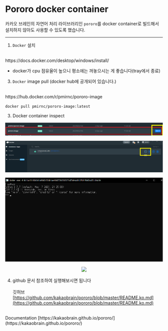 # Pororo docker container

카카오 브레인의 자연어 처리 라이브러리인 `pororo`를 docker container로 빌드해서 설치하지 않아도 
사용할 수 있도록 했습니다.

<hr/>

1. `Docker` 설치
<br/>
https://docs.docker.com/desktop/windows/install/

* docker가 cpu 점유율이 높으니 평소에는 꺼놓으시는 게 좋습니다(tray에서 종료)


3. `Docker` image pull (docker hub에 공개되어 있습니다.)
<br/>
https://hub.docker.com/r/pmirnc/pororo-image

```commandline
docker pull pmirnc/pororo-image:latest
```

3. Docker container inspect

![img_2.png](img_2.png)

![img_3.png](img_3.png)

![img_4.png](img_4.png)

<div style="text-align:center;">
    <img width="200" src="https://mblogthumb-phinf.pstatic.net/MjAxOTAyMTdfNjcg/MDAxNTUwMzcwOTg5ODYx.plwJRRn0-5cX8bkLwAFKW2677gScfru5oa1T7Ob_ugAg.jiT_WLmpP7ck-z4Q1_-dWkDYiwpwbfYM3794tyQChCkg.JPEG.meongjun0118/kisspng-discord-social-media-emoji-think-thank-thought-5af6411fe59b81.5858542315260879679405.jpg?type=w800" />
</div>


4. github 문서 참조하여 실행해보시면 됩니다
<br/><br/>
깃허브
[https://github.com/kakaobrain/pororo/blob/master/README.ko.md](https://github.com/kakaobrain/pororo/blob/master/README.ko.md)
<br/>
Documentation
[https://kakaobrain.github.io/pororo/](https://kakaobrain.github.io/pororo/)
